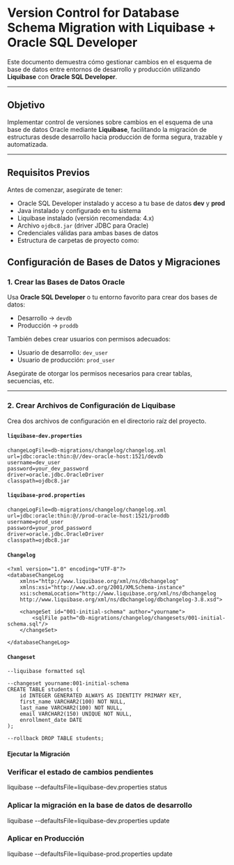  # Version Control for Database Schema Migration with Liquibase + Oracle SQL Developer

Este documento demuestra cómo gestionar cambios en el esquema de base de datos entre entornos de desarrollo y producción utilizando **Liquibase** con **Oracle SQL Developer**.

---

## Objetivo

Implementar control de versiones sobre cambios en el esquema de una base de datos Oracle mediante **Liquibase**, facilitando la migración de estructuras desde desarrollo hacia producción de forma segura, trazable y automatizada.

---

## Requisitos Previos

Antes de comenzar, asegúrate de tener:

- Oracle SQL Developer instalado y acceso a tu base de datos **dev** y **prod**
- Java instalado y configurado en tu sistema
- Liquibase instalado (versión recomendada: 4.x)
- Archivo `ojdbc8.jar` (driver JDBC para Oracle)
- Credenciales válidas para ambas bases de datos
- Estructura de carpetas de proyecto como:

## Configuración de Bases de Datos y Migraciones

### 1. Crear las Bases de Datos Oracle

Usa **Oracle SQL Developer** o tu entorno favorito para crear dos bases de datos:

- Desarrollo → `devdb`
- Producción → `proddb`

También debes crear usuarios con permisos adecuados:

- Usuario de desarrollo: `dev_user`
- Usuario de producción: `prod_user`

Asegúrate de otorgar los permisos necesarios para crear tablas, secuencias, etc.

---

### 2. Crear Archivos de Configuración de Liquibase

Crea dos archivos de configuración en el directorio raíz del proyecto.

#### `liquibase-dev.properties`

```
changeLogFile=db-migrations/changelog/changelog.xml
url=jdbc:oracle:thin:@//dev-oracle-host:1521/devdb
username=dev_user
password=your_dev_password
driver=oracle.jdbc.OracleDriver
classpath=ojdbc8.jar
```
#### `liquibase-prod.properties`
```
changeLogFile=db-migrations/changelog/changelog.xml
url=jdbc:oracle:thin:@//prod-oracle-host:1521/proddb
username=prod_user
password=your_prod_password
driver=oracle.jdbc.OracleDriver
classpath=ojdbc8.jar
```

#### `Changelog`
```
<?xml version="1.0" encoding="UTF-8"?>
<databaseChangeLog
    xmlns="http://www.liquibase.org/xml/ns/dbchangelog"
    xmlns:xsi="http://www.w3.org/2001/XMLSchema-instance"
    xsi:schemaLocation="http://www.liquibase.org/xml/ns/dbchangelog
    http://www.liquibase.org/xml/ns/dbchangelog/dbchangelog-3.8.xsd">

    <changeSet id="001-initial-schema" author="yourname">
        <sqlFile path="db-migrations/changelog/changesets/001-initial-schema.sql"/>
    </changeSet>

</databaseChangeLog>
```

#### `Changeset`
```
--liquibase formatted sql

--changeset yourname:001-initial-schema
CREATE TABLE students (
    id INTEGER GENERATED ALWAYS AS IDENTITY PRIMARY KEY,
    first_name VARCHAR2(100) NOT NULL,
    last_name VARCHAR2(100) NOT NULL,
    email VARCHAR2(150) UNIQUE NOT NULL,
    enrollment_date DATE
);

--rollback DROP TABLE students;
```

#### Ejecutar la Migración

### Verificar el estado de cambios pendientes
liquibase --defaultsFile=liquibase-dev.properties status

### Aplicar la migración en la base de datos de desarrollo
liquibase --defaultsFile=liquibase-dev.properties update

### Aplicar en Producción
liquibase --defaultsFile=liquibase-prod.properties update




